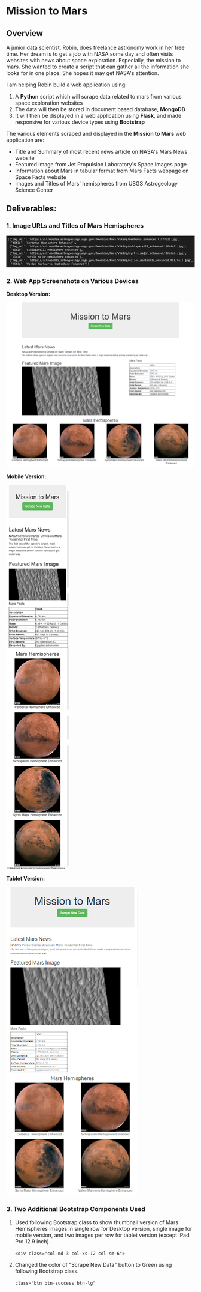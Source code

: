 # Mission to Mars

## Overview
A junior data scientist, Robin, does freelance astronomy work in her free time. Her dream is to get a job with NASA some day and often visits websites with news about space exploration. Especially, the mission to mars. She wanted to create a script that can gather all the information she looks for in one place. She hopes it may get NASA's attention.

I am helping Robin build a web application using:
1. A **Python** script which will scrape data related to mars from various space exploration websites 
2. The data will then be stored in document based database, **MongoDB** 
3. It will then be displayed in a web application using **Flask**, and made responsive for various device types using **Bootstrap**

The various elements scraped and displayed in the **Mission to Mars** web application are:

* Title and Summary of most recent news article on NASA's Mars News website
* Featured image from Jet Propulsion Laboratory's Space Images page      
* Information about Mars in tabular format from Mars Facts webpage on Space Facts website
* Images and Titles of Mars' hemispheres from USGS Astrogeology Science Center

## Deliverables:

### 1. Image URLs and Titles of Mars Hemispheres
![hemispheres-list](./Images/hemispheres-list.png)

### 2. Web App Screenshots on Various Devices

**Desktop Version:**

![mission-to-mars-desktop](./Images/mission-to-mars-desktop.png)


**Mobile Version:**

![mission-to-mars-mobile](./Images/mission-to-mars-mobile.png)


**Tablet Version:**

![mission-to-mars-tablet](./Images/mission-to-mars-tablet.png)


### 3. Two Additional Bootstrap Components Used

1. Used following Bootstrap class to show thumbnail version of Mars Hemispheres images in single row for Desktop version, single image for mobile version, and two images per row for tablet version (except iPad Pro 12.9 inch).

    `<div class="col-md-3 col-xs-12 col-sm-6">`

2. Changed the color of "Scrape New Data" button to Green using following Bootstrap class.

    `class="btn btn-success btn-lg"`

